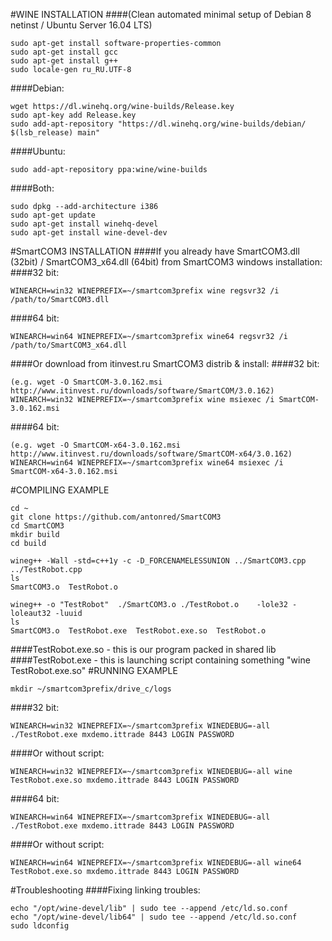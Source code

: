 #WINE INSTALLATION
####(Clean automated minimal setup of Debian 8 netinst / Ubuntu Server 16.04 LTS)
```
sudo apt-get install software-properties-common
sudo apt-get install gcc
sudo apt-get install g++
sudo locale-gen ru_RU.UTF-8
```
####Debian:
```
wget https://dl.winehq.org/wine-builds/Release.key
sudo apt-key add Release.key
sudo add-apt-repository "https://dl.winehq.org/wine-builds/debian/ $(lsb_release) main"
```
####Ubuntu:
```
sudo add-apt-repository ppa:wine/wine-builds
```
####Both:
```
sudo dpkg --add-architecture i386
sudo apt-get update
sudo apt-get install winehq-devel
sudo apt-get install wine-devel-dev
```
#SmartCOM3 INSTALLATION
####If you already have SmartCOM3.dll (32bit) / SmartCOM3_x64.dll (64bit) from SmartCOM3 windows installation:
####32 bit:
```
WINEARCH=win32 WINEPREFIX=~/smartcom3prefix wine regsvr32 /i /path/to/SmartCOM3.dll
```
####64 bit:
```
WINEARCH=win64 WINEPREFIX=~/smartcom3prefix wine64 regsvr32 /i /path/to/SmartCOM3_x64.dll
```
####Or download from itinvest.ru SmartCOM3 distrib & install:
####32 bit:
```
(e.g. wget -O SmartCOM-3.0.162.msi http://www.itinvest.ru/downloads/software/SmartCOM/3.0.162)
WINEARCH=win32 WINEPREFIX=~/smartcom3prefix wine msiexec /i SmartCOM-3.0.162.msi
```
####64 bit:
```
(e.g. wget -O SmartCOM-x64-3.0.162.msi http://www.itinvest.ru/downloads/software/SmartCOM-x64/3.0.162)
WINEARCH=win64 WINEPREFIX=~/smartcom3prefix wine64 msiexec /i SmartCOM-x64-3.0.162.msi
```
#COMPILING EXAMPLE
```
cd ~
git clone https://github.com/antonred/SmartCOM3
cd SmartCOM3
mkdir build
cd build

wineg++ -Wall -std=c++1y -c -D_FORCENAMELESSUNION ../SmartCOM3.cpp ../TestRobot.cpp
ls
SmartCOM3.o  TestRobot.o

wineg++ -o "TestRobot"  ./SmartCOM3.o ./TestRobot.o    -lole32 -loleaut32 -luuid
ls
SmartCOM3.o  TestRobot.exe  TestRobot.exe.so  TestRobot.o
```
####TestRobot.exe.so - this is our program packed in shared lib
####TestRobot.exe - this is launching script containing something "wine TestRobot.exe.so"
#RUNNING EXAMPLE
```
mkdir ~/smartcom3prefix/drive_c/logs
```
####32 bit:
```
WINEARCH=win32 WINEPREFIX=~/smartcom3prefix WINEDEBUG=-all ./TestRobot.exe mxdemo.ittrade 8443 LOGIN PASSWORD
```
####Or without script:
```
WINEARCH=win32 WINEPREFIX=~/smartcom3prefix WINEDEBUG=-all wine TestRobot.exe.so mxdemo.ittrade 8443 LOGIN PASSWORD
```

####64 bit:
```
WINEARCH=win64 WINEPREFIX=~/smartcom3prefix WINEDEBUG=-all ./TestRobot.exe mxdemo.ittrade 8443 LOGIN PASSWORD
```
####Or without script:
```
WINEARCH=win64 WINEPREFIX=~/smartcom3prefix WINEDEBUG=-all wine64 TestRobot.exe.so mxdemo.ittrade 8443 LOGIN PASSWORD
```

#Troubleshooting
####Fixing linking troubles:
```
echo "/opt/wine-devel/lib" | sudo tee --append /etc/ld.so.conf
echo "/opt/wine-devel/lib64" | sudo tee --append /etc/ld.so.conf
sudo ldconfig
```
